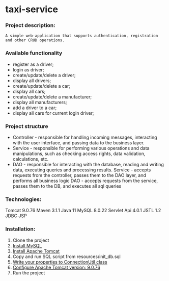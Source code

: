 # taxi-service
### Project description:
```
A simple web-application that supports authentication, registration and other CRUD operations.
```
### Available functionality
* register as a driver;
* login as driver;
* create/update/delete a driver;
* display all drivers;
* create/update/delete a car;
* display all cars;
* create/update/delete a manufacturer;
* display all manufacturers;
* add a driver to a car;
* display all cars for current login driver;

### Project structure

* Controller - responsible for handling incoming messages, interacting with the user interface, and passing data to the business layer.
* Service - responsible for performing various operations and data manipulations, such as checking access rights, data validation, calculations, etc.
* DAO - responsible for interacting with the database, reading and writing data, executing queries and processing results.
Service - accepts requests from the controller, passes them to the DAO layer, and performs all business logic
DAO - accepts requests from the service, passes them to the DB, and executes all sql queries

### Technologies:
Tomcat 9.0.76
Maven 3.1.1
Java 11
MySQL 8.0.22
Servlet Api 4.0.1
JSTL 1.2
JDBC
JSP

### Installation:
1. Clone the project
2. [Install MySQL](https://downloads.mysql.com/archives/installer/)
3. [Install Apache Tomcat](https://tomcat.apache.org/download-90.cgi)
4. Copy and run SQL script from resources/init_db.sql
5. [Write your properties to ConnectionUtil class](/vrnvv/taxi-service/blob/main/connection_util_screen.png)
6. [Configure Apache Tomcat version: 9.0.76](/vrnvv/taxi-service/blob/main/tomcat_screen.png)
7. Run the project
